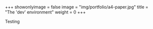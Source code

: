 +++
showonlyimage = false
image = "img/portfolio/a4-paper.jpg"
title = "The 'dev' environment"
weight = 0
+++

Testing